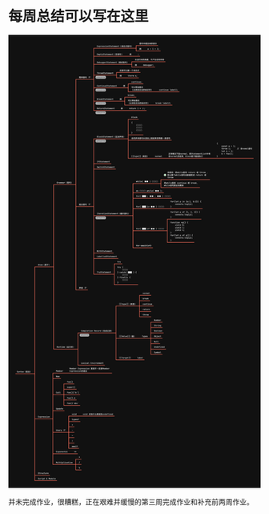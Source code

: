 # 每周总结可以写在这里

![脑图](https://raw.githubusercontent.com/houinchengdu/Frontend-01-Template/master/week03/Syntax（语法）.png)

并未完成作业，很糟糕，正在艰难并缓慢的第三周完成作业和补充前两周作业。
